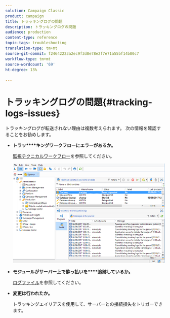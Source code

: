 ```yaml
---
solution: Campaign Classic
product: campaign
title: トラッキングログの問題
description: トラッキングログの問題
audience: production
content-type: reference
topic-tags: troubleshooting
translation-type: tm+mt
source-git-commit: f24642223a2ec9f3d8e78e2f7e71a55bf14b80c7
workflow-type: tm+mt
source-wordcount: '69'
ht-degree: 13%

---
```



# トラッキングログの問題{#tracking-logs-issues}

トラッキングログが転送されない理由は複数考えられます。 次の情報を確認することをお勧めします。

* **トラッ****キングワークフローにエラーがあるか。**

   [監視テクニカルワークフロー](../../workflow/using/monitoring-technical-workflows.md)を参照してください。

   ![](assets/tracking_scheduled_task.png)

* **モジュールがサーバー上で酔っ払いを****追跡しているか。**

   [ログファイル](../../production/using/log-files.md)を参照してください。

* **変更は行われたか。**

   トラッキングエイリアスを使用して、サーバーとの接続損失をトリガーできます。

